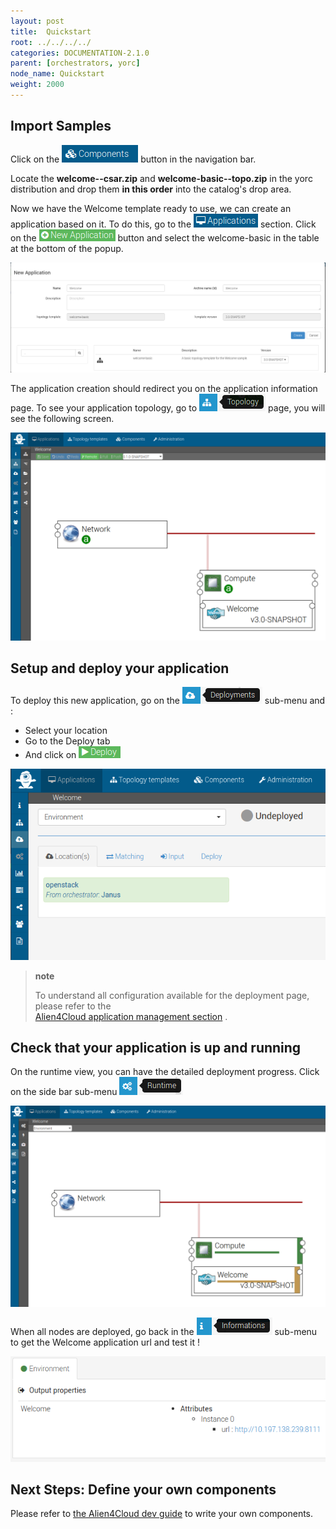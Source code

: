 ```yaml
---
layout: post
title:  Quickstart
root: ../../../../
categories: DOCUMENTATION-2.1.0
parent: [orchestrators, yorc]
node_name: Quickstart
weight: 2000
---
```


## Import Samples

Click on the ![components](../../../../images/2.1.0/yorc/components-btn.png) button in the navigation bar.

Locate the **welcome-<version>-csar.zip** and **welcome-basic-<version>-topo.zip** in the yorc distribution and drop them **in this order** into the catalog's drop area.

Now we have the Welcome template ready to use, we can create an application based on it. To do this, go to the ![applications](../../../../images/2.1.0/yorc/application-btn.png) section. Click on the ![new application](../../../../images/2.1.0/yorc/new-application-btn.png) button and select the welcome-basic in the table at the bottom of the popup.

![Create Application](../../../../images/2.1.0/yorc/new-welcome-app.png)

The application creation should redirect you on the application information page. To see your application topology, go to ![application topology](../../../../images/2.1.0/yorc/app-topo-btn.png) page, you will see the following screen.

![Welcome Application topology](../../../../images/2.1.0/yorc/welcome-app-topo.png)

## Setup and deploy your application

To deploy this new application, go on the ![application deployment](../../../../images/2.1.0/yorc/application-deployment-btn.png) sub-menu and :

- Select your location
- Go to the Deploy tab
- And click on ![deploy button](../../../../images/2.1.0/yorc/app-deploy-btn.png)

![Select a location](../../../../images/2.1.0/yorc/app-location.png)

> **note**
>
> To understand all configuration available for the deployment page, please refer to the  
> [Alien4Cloud application management section](http://alien4cloud.github.io/#/documentation/2.0.0/user_guide/application_management.html) .
>

## Check that your application is up and running


On the runtime view, you can have the detailed deployment progress. Click on the side bar sub-menu ![runtime button](../../../../images/2.1.0/yorc/app-runtime-btn.png)

![Application runtime view](../../../../images/2.1.0/yorc/app-runtime-dep.png)

When all nodes are deployed, go back in the ![information](../../../../images/2.1.0/yorc/app-info-btn.png) sub-menu to get the Welcome application url and test it !

![Application information view](../../../../images/2.1.0/yorc/app-info-outprop.png)

## Next Steps: Define your own components

Please refer to [the Alien4Cloud dev guide](http://alien4cloud.github.io/community/index.html#/documentation/2.0.0/devops_guide/dev_ops_guide.html) to write your own components.
